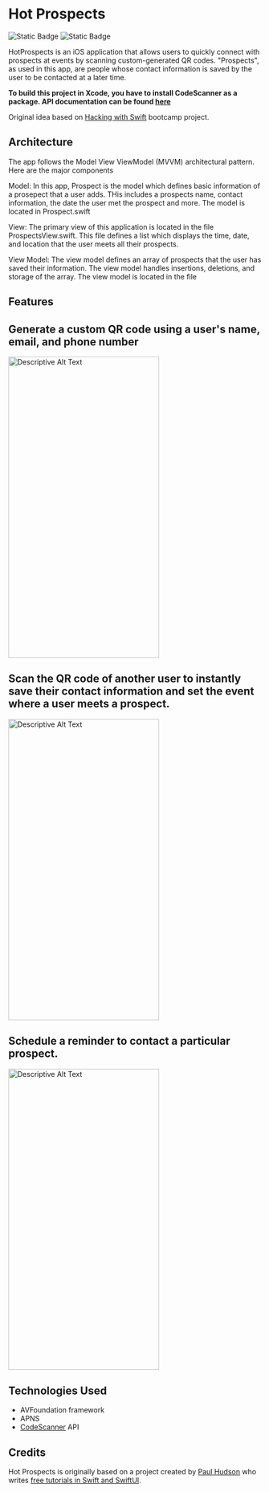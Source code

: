 # Hot Prospects
![Static Badge](https://img.shields.io/badge/Swift-5.1-red)
![Static Badge](https://img.shields.io/badge/iOS-13.0%2B-blue)


HotProspects is an iOS application that allows users to quickly connect with prospects at events by scanning custom-generated QR codes. "Prospects", as used in this app,  are people whose contact information is saved by the user to be contacted at a later time. 

**To build this project in Xcode, you have to install  CodeScanner as a package. API documentation can be found [here](https://github.com/twostraws/CodeScanner)**

Original idea based on [Hacking with Swift](https://www.hackingwithswift.com/) bootcamp project.

## Architecture

The app follows the Model View ViewModel (MVVM) architectural pattern. Here are the major components

Model: In this app, Prospect is the model which defines basic information of a prosepect that a user adds. THis includes a prospects name, contact information, the date the user met the prospect and more. The model is located in Prospect.swift

View: The primary view of this application is located in the file ProspectsView.swift. This file defines a list which displays the time, date, and location that the user meets all their prospects.

View Model: The view model defines an array of prospects that the user has saved their information. The view model handles insertions, deletions, and storage of the array. The view model is located in the file



## Features

## Generate a custom QR code using a user's name, email, and phone number

<img src="https://github.com/Nanobot234/HotProspects/assets/16675052/a7335b00-12b2-4e2a-a3c9-9332e2d6770e" alt="Descriptive Alt Text" width="300" height="600">

## Scan the QR code of another user to instantly save their contact information and set the event where a user meets a prospect.
<img src="https://github.com/Nanobot234/HotProspects/assets/16675052/f36cbf90-7fde-4fd6-a5cf-184a78cfc44f" alt="Descriptive Alt Text" width="300" height="600">

## Schedule a reminder to contact a particular prospect. 
<img src="https://github.com/Nanobot234/HotProspects/assets/16675052/6aeb6892-7665-4b95-8a85-ef5334c2abdd" alt="Descriptive Alt Text" width="300" height="600">


## Technologies Used
- AVFoundation framework
- APNS
- [CodeScanner](https://github.com/twostraws/CodeScanner) API

 ## Credits

Hot Prospects is originally based on a project created by [Paul Hudson](https://twitter.com/twostraws) who writes [free tutorials in Swift and SwiftUI](https://www.hackingwithswift.com/). 



